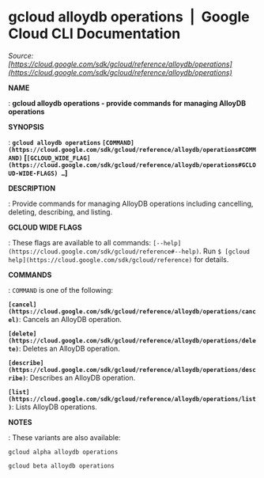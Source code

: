 # gcloud alloydb operations  |  Google Cloud CLI Documentation

*Source: [https://cloud.google.com/sdk/gcloud/reference/alloydb/operations](https://cloud.google.com/sdk/gcloud/reference/alloydb/operations)*

**NAME**

: **gcloud alloydb operations - provide commands for managing AlloyDB operations**

**SYNOPSIS**

: **`gcloud alloydb operations` `[COMMAND](https://cloud.google.com/sdk/gcloud/reference/alloydb/operations#COMMAND)` [`[GCLOUD_WIDE_FLAG](https://cloud.google.com/sdk/gcloud/reference/alloydb/operations#GCLOUD-WIDE-FLAGS) …`]**

**DESCRIPTION**

: Provide commands for managing AlloyDB operations including cancelling, deleting,
describing, and listing.

**GCLOUD WIDE FLAGS**

: These flags are available to all commands: `[--help](https://cloud.google.com/sdk/gcloud/reference#--help)`.
Run `$ [gcloud help](https://cloud.google.com/sdk/gcloud/reference)` for details.

**COMMANDS**

: ``COMMAND`` is one of the following:

**`[cancel](https://cloud.google.com/sdk/gcloud/reference/alloydb/operations/cancel)`**:
Cancels an AlloyDB operation.

**`[delete](https://cloud.google.com/sdk/gcloud/reference/alloydb/operations/delete)`**:
Deletes an AlloyDB operation.

**`[describe](https://cloud.google.com/sdk/gcloud/reference/alloydb/operations/describe)`**:
Describes an AlloyDB operation.

**`[list](https://cloud.google.com/sdk/gcloud/reference/alloydb/operations/list)`**:
Lists AlloyDB operations.

**NOTES**

: These variants are also available:

```
gcloud alpha alloydb operations
```

```
gcloud beta alloydb operations
```